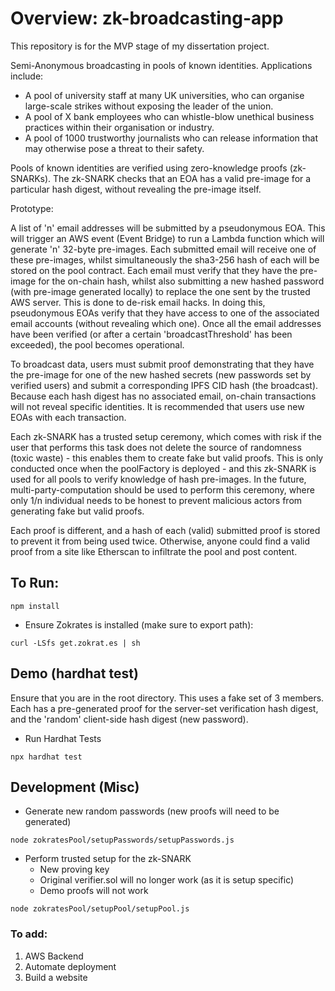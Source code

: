 # Overview: zk-broadcasting-app

This repository is for the MVP stage of my dissertation project.

Semi-Anonymous broadcasting in pools of known identities. Applications include:
+ A pool of university staff at many UK universities, who can organise large-scale strikes without exposing the leader of the union. 
+ A pool of X bank employees who can whistle-blow unethical business practices within their organisation or industry. 
+ A pool of 1000 trustworthy journalists who can release information that may otherwise pose a threat to their safety.

Pools of known identities are verified using zero-knowledge proofs (zk-SNARKs). The zk-SNARK checks that an EOA has a valid pre-image for a particular hash digest, without revealing the pre-image itself. 

Prototype:

A list of 'n' email addresses will be submitted by a pseudonymous EOA. This will trigger an AWS event (Event Bridge) to run a Lambda function which will generate 'n' 32-byte pre-images. Each submitted email will receive one of these pre-images, whilst simultaneously the sha3-256 hash of each will be stored on the pool contract. Each email must verify that they have the pre-image for the on-chain hash, whilst also submitting a new hashed password (with pre-image generated locally) to replace the one sent by the trusted AWS server. This is done to de-risk email hacks. In doing this, pseudonymous EOAs verify that they have access to one of the associated email accounts (without revealing which one). Once all the email addresses have been verified (or after a certain 'broadcastThreshold' has been exceeded), the pool becomes operational. 

To broadcast data, users must submit proof demonstrating that they have the pre-image for one of the new hashed secrets (new passwords set by verified users) and submit a corresponding IPFS CID hash (the broadcast). Because each hash digest has no associated email, on-chain transactions will not reveal specific identities. It is recommended that users use new EOAs with each transaction.

Each zk-SNARK has a trusted setup ceremony, which comes with risk if the user that performs this task does not delete the source of randomness (toxic waste) - this enables them to create fake but valid proofs. This is only conducted once when the poolFactory is deployed - and this zk-SNARK is used for all pools to verify knowledge of hash pre-images. In the future, multi-party-computation should be used to perform this ceremony, where only 1/n individual needs to be honest to prevent malicious actors from generating fake but valid proofs.

Each proof is different, and a hash of each (valid) submitted proof is stored to prevent it from being used twice. Otherwise, anyone could find a valid proof from a site like Etherscan to infiltrate the pool and post content.

## To Run:

```
npm install
```

+ Ensure Zokrates is installed (make sure to export path):

```
curl -LSfs get.zokrat.es | sh
```

## Demo (hardhat test)

Ensure that you are in the root directory. This uses a fake set of 3 members. Each has a pre-generated proof for the server-set verification hash digest, and the 'random' client-side hash digest (new password).

+ Run Hardhat Tests

```
npx hardhat test
```

## Development (Misc)

+ Generate new random passwords (new proofs will need to be generated)

```
node zokratesPool/setupPasswords/setupPasswords.js
```

+ Perform trusted setup for the zk-SNARK
  + New proving key
  + Original verifier.sol will no longer work (as it is setup specific)
  + Demo proofs will not work

```
node zokratesPool/setupPool/setupPool.js
```

### To add:

1. AWS Backend
2. Automate deployment
3. Build a website
